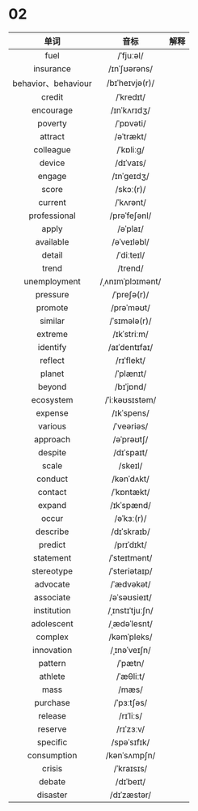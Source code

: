 # 02

|        单词         |       音标       | 解释 |
| :-----------------: | :--------------: | :--: |
|        fuel         |    /ˈfjuːəl/     |      |
|      insurance      |   /ɪnˈʃʊərəns/   |      |
| behavior、behaviour |  /bɪˈheɪvjə(r)/  |      |
|       credit        |    /ˈkredɪt/     |      |
|      encourage      |   /ɪnˈkʌrɪdʒ/    |      |
|       poverty       |    /ˈpɒvəti/     |      |
|       attract       |    /əˈtrækt/     |      |
|      colleague      |    /ˈkɒliːɡ/     |      |
|       device        |    /dɪˈvaɪs/     |      |
|       engage        |    /ɪnˈɡeɪdʒ/    |      |
|        score        |    /skɔː(r)/     |      |
|       current       |    /ˈkʌrənt/     |      |
|    professional     |   /prəˈfeʃənl/   |      |
|        apply        |     /əˈplaɪ/     |      |
|      available      |   /əˈveɪləbl/    |      |
|       detail        |    /ˈdiːteɪl/    |      |
|        trend        |     /trend/      |      |
|    unemployment     | /ˌʌnɪmˈplɔɪmənt/ |      |
|      pressure       |   /ˈpreʃə(r)/    |      |
|       promote       |    /prəˈməʊt/    |      |
|       similar       |   /ˈsɪmələ(r)/   |      |
|       extreme       |   /ɪkˈstriːm/    |      |
|      identify       |  /aɪˈdentɪfaɪ/   |      |
|       reflect       |    /rɪˈflekt/    |      |
|       planet        |    /ˈplænɪt/     |      |
|       beyond        |    /bɪˈjɒnd/     |      |
|      ecosystem      |  /ˈiːkəʊsɪstəm/  |      |
|       expense       |    /ɪkˈspens/    |      |
|       various       |    /ˈveəriəs/    |      |
|      approach       |    /əˈprəʊtʃ/    |      |
|       despite       |    /dɪˈspaɪt/    |      |
|        scale        |     /skeɪl/      |      |
|       conduct       |    /kənˈdʌkt/    |      |
|       contact       |    /ˈkɒntækt/    |      |
|       expand        |    /ɪkˈspænd/    |      |
|        occur        |    /əˈkɜː(r)/    |      |
|      describe       |   /dɪˈskraɪb/    |      |
|       predict       |    /prɪˈdɪkt/    |      |
|      statement      |   /ˈsteɪtmənt/   |      |
|     stereotype      |  /ˈsteriətaɪp/   |      |
|      advocate       |    /ˈædvəkət/    |      |
|      associate      |   /əˈsəʊsieɪt/   |      |
|     institution     | /ˌɪnstɪˈtjuːʃn/  |      |
|     adolescent      |   /ˌædəˈlesnt/   |      |
|       complex       |   /kəmˈpleks/    |      |
|     innovation      |   /ˌɪnəˈveɪʃn/   |      |
|       pattern       |     /ˈpætn/      |      |
|       athlete       |    /ˈæθliːt/     |      |
|        mass         |      /mæs/       |      |
|      purchase       |    /ˈpɜːtʃəs/    |      |
|       release       |    /rɪˈliːs/     |      |
|       reserve       |    /rɪˈzɜːv/     |      |
|      specific       |   /spəˈsɪfɪk/    |      |
|     consumption     |   /kənˈsʌmpʃn/   |      |
|       crisis        |    /ˈkraɪsɪs/    |      |
|       debate        |    /dɪˈbeɪt/     |      |
|      disaster       |   /dɪˈzæstər/    |      |